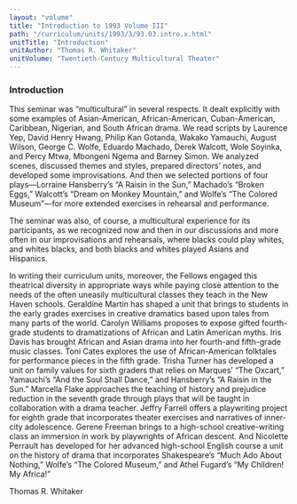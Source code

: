 ```yaml
---
layout: "volume"
title: "Introduction to 1993 Volume III"
path: "/curriculum/units/1993/3/93.03.intro.x.html"
unitTitle: "Introduction"
unitAuthor: "Thomas R. Whitaker"
unitVolume: "Twentieth-Century Multicultural Theater"
---
```

<body>
<h3>
Introduction
</h3>
This seminar was “multicultural” in several respects. It dealt explicitly with some examples of Asian-American, African-American, Cuban-American, Caribbean, Nigerian, and South African drama. We read scripts by Laurence Yep, David Henry Hwang, Philip Kan Gotanda, Wakako Yamauchi, August Wilson, George C. Wolfe, Eduardo Machado, Derek Walcott, Wole Soyinka, and Percy Mtwa, Mbongeni Ngema and Barney Simon. We analyzed scenes, discussed themes and styles, prepared directors’ notes, and developed some improvisations. And then we selected portions of four plays—Lorraine Hansberry’s “A Raisin in the Sun,” Machado’s “Broken Eggs,” Walcott’s “Dream on Monkey Mountain,” and Wolfe’s “The Colored Museum”—for more extended exercises in rehearsal and performance.
<p>
The seminar was also, of course, a multicultural experience for its participants, as we recognized now and then in our discussions and more often in our improvisations and rehearsals, where blacks could play whites, and whites blacks, and both blacks and whites played Asians and Hispanics.
</p>
<p>
In writing their curriculum units, moreover, the Fellows engaged this theatrical diversity in appropriate ways while paying close attention to the needs of the often uneasily multicultural classes they teach in the New Haven schools. Geraldine Martin has shaped a unit that brings to students in the early grades exercises in creative dramatics based upon tales from many parts of the world. Carolyn Williams proposes to expose gifted fourth-grade students to dramatizations of African and Latin American myths. Iris Davis has brought African and Asian drama into her fourth-and fifth-grade music classes. Toni Cates explores the use of African-American folktales for performance pieces in the fifth grade. Trisha Turner has developed a unit on family values for sixth graders that relies on Marques’ “The Oxcart,” Yamauchi’s “And the Soul Shall Dance,” and Hansberry’s “A Raisin in the Sun.” Marcella Flake approaches the teaching of history and prejudice reduction in the seventh grade through plays that will be taught in collaboration with a drama teacher. Jeffry Farrell offers a playwriting project for eighth grade that incorporates theater exercises and narratives of inner-city adolescence. Gerene Freeman brings to a high-school creative-writing class an immersion in work by playwrights of African descent. And Nicolette Perrault has developed for her advanced high-school English course a unit on the history of drama that incorporates Shakespeare’s “Much Ado About Nothing,” Wolfe’s “The Colored Museum,” and Athel Fugard’s “My Children! My Africa!”
</p>
<p>
Thomas R. Whitaker
</p>
</body>